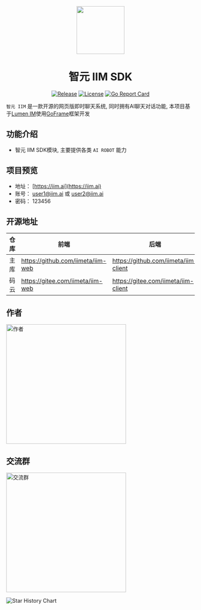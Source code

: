 <div align=center>

<img src="https://iim.ai/public/images/logo.png?t=20231207" width="128"/>

# 智元 IIM SDK

[![Release](https://img.shields.io/github/v/release/iimeta/iim-sdk?color=blue)](https://github.com/iimeta/iim-sdk/releases)
[![License](https://img.shields.io/static/v1?label=license&message=MIT&color=green)](https://github.com/iimeta/iim-sdk/blob/main/LICENSE)
[![Go Report Card](https://goreportcard.com/badge/github.com/iimeta/iim-sdk)](https://goreportcard.com/report/github.com/iimeta/iim-sdk)

</div>

`智元 IIM` 是一款开源的网页版即时聊天系统, 同时拥有AI聊天对话功能, 本项目基于[Lumen IM](https://github.com/gzydong/go-chat)使用[GoFrame](https://github.com/gogf/gf)框架开发

## 功能介绍
- 智元 IIM SDK模块, 主要提供各类 `AI ROBOT` 能力

## 项目预览

- 地址： [https://iim.ai](https://iim.ai)
- 账号： user1@iim.ai 或 user2@iim.ai
- 密码： 123456

## 开源地址
| 仓库 | 前端                              | 后端                                 | API                               |
| ---- | --------------------------------- | ------------------------------------ | --------------------------------- |
| 主库 | https://github.com/iimeta/iim-web | https://github.com/iimeta/iim-client | https://github.com/iimeta/iim-api |
| 码云 | https://gitee.com/iimeta/iim-web  | https://gitee.com/iimeta/iim-client  | https://gitee.com/iimeta/iim-api  |

## 作者
<img src="https://iim.ai/public/images/Author.png?t=20231207" width="320" alt="作者"/>

## 交流群
<img src="https://iim.ai/public/images/WeChatGroup.jpg?t=20231207" width="320" alt="交流群"/>


![Star History Chart](https://api.star-history.com/svg?repos=iimeta/iim-sdk&type=Date)
